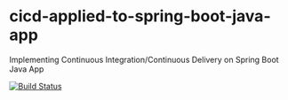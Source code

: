 # cicd-applied-to-spring-boot-java-app
Implementing Continuous Integration/Continuous Delivery on Spring Boot Java App

[![Build Status](https://travis-ci.com/ccizer/cicd-applied-to-spring-boot-java-app.svg)](https://travis-ci.com/ccizer/cicd-applied-to-spring-boot-java-app)
